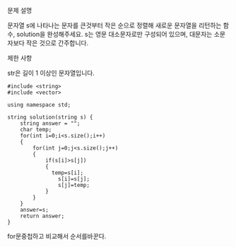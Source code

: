 문제 설명

문자열 s에 나타나는 문자를 큰것부터 작은 순으로 정렬해 새로운 문자열을 리턴하는 함수, solution을 완성해주세요.
s는 영문 대소문자로만 구성되어 있으며, 대문자는 소문자보다 작은 것으로 간주합니다.

제한 사항

str은 길이 1 이상인 문자열입니다.

```
#include <string>
#include <vector>

using namespace std;

string solution(string s) {
    string answer = "";
    char temp;
    for(int i=0;i<s.size();i++)
    {
        for(int j=0;j<s.size();j++)
        {
            if(s[i]>s[j])
            {
              temp=s[i];
                s[i]=s[j];
                s[j]=temp;
            }
        }
    }
    answer=s;
    return answer;
}
```

for문중첩하고 비교해서 순서를바꾼다.